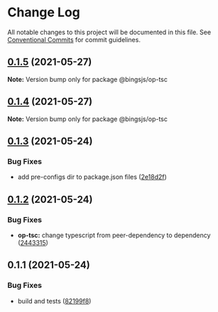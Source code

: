 # Change Log

All notable changes to this project will be documented in this file.
See [Conventional Commits](https://conventionalcommits.org) for commit guidelines.

## [0.1.5](https://github.com/bingtimren/lerna-study/compare/@bingsjs/op-tsc@0.1.4...@bingsjs/op-tsc@0.1.5) (2021-05-27)

**Note:** Version bump only for package @bingsjs/op-tsc





## [0.1.4](https://github.com/bingtimren/lerna-study/compare/@bingsjs/op-tsc@0.1.3...@bingsjs/op-tsc@0.1.4) (2021-05-27)

**Note:** Version bump only for package @bingsjs/op-tsc





## [0.1.3](https://github.com/bingtimren/lerna-study/compare/@bingsjs/op-tsc@0.1.2...@bingsjs/op-tsc@0.1.3) (2021-05-24)


### Bug Fixes

* add pre-configs dir to package.json files ([2e18d2f](https://github.com/bingtimren/lerna-study/commit/2e18d2ffe03dd258249da4d40b125eb1ef56adac))





## [0.1.2](https://github.com/bingtimren/lerna-study/compare/@bingsjs/op-tsc@0.1.1...@bingsjs/op-tsc@0.1.2) (2021-05-24)


### Bug Fixes

* **op-tsc:** change typescript from peer-dependency to dependency ([2443315](https://github.com/bingtimren/lerna-study/commit/2443315d8c502051e4fe5808e5831ab32d118cb3))





## 0.1.1 (2021-05-24)


### Bug Fixes

* build and tests ([82199f8](https://github.com/bingtimren/lerna-study/commit/82199f8d3d7ad477e1cfe3f3e3e35bfb973e1e68))
